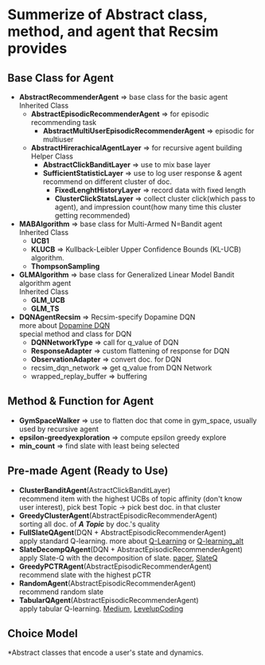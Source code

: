 # Summerize of Abstract class, method, and agent that Recsim provides
## Base Class for Agent
+ **AbstractRecommenderAgent** => base class for the basic agent <br>
  Inherited Class
  - **AbstractEpisodicRecommenderAgent** => for episodic recommending task
    - **AbstractMultiUserEpisodicRecommenderAgent** => episodic for multiuser
  - **AbstractHirerachicalAgentLayer** => for recursive agent building <br>
    Helper Class
    - **AbstractClickBanditLayer** => use to mix base layer
    - **SufficientStatisticLayer** => use to log user response & agent recommend on different cluster of doc.
      - **FixedLenghtHistoryLayer** => record data with fixed length
      - **ClusterClickStatsLayer** => collect cluster click(which pass to agent), and impression count(how many time this cluster getting recommended)
+ **MABAlgorithm** => base class for Multi-Armed N=Bandit agent <br>
    Inherited Class
    - **UCB1**
    - **KLUCB** => Kullback-Leibler Upper Confidence Bounds (KL-UCB) algorithm.
    - **ThompsonSampling**
+ **GLMAlgorithm** => base class for Generalized Linear Model Bandit algorithm agent <br>
    Inherited Class
    - **GLM_UCB**
    - **GLM_TS**
+ **DQNAgentRecsim** => Recsim-specify Dopamine DQN <br>
more about [Dopamine DQN](https://github.com/google/dopamine) <br>
special method and class for DQN
  - **DQNNetworkType** => call for q_value of DQN
  - **ResponseAdapter** => custom flattening of response for DQN
  - **ObservationAdapter** => convert doc. for DQN
  - recsim_dqn_network => get q_value from DQN Network
  - wrapped_replay_buffer => buffering
## Method & Function for Agent
+ **GymSpaceWalker** => use to flatten doc that come in gym_space, usually used by recursive agent
+ **epsilon-greedyexploration** => compute epsilon greedy explore
+ **min_count** => find slate with least being selected
## Pre-made Agent (Ready to Use)
+ **ClusterBanditAgent**(AstractClickBanditLayer) <br>
  recommend item with the highest UCBs of topic affinity (don't know user interest), pick best Topic -> pick best doc. in that cluster
+ **GreedyClusterAgent**(AbstractEpisodicRecommenderAgent) <br>
  sorting all doc. of _**A Topic**_ by doc.'s quality
+ **FullSlateQAgent**(DQN + AbstractEpisodicRecommenderAgent) <br>
  apply standard Q-learning. more about [Q-Learning](https://towardsdatascience.com/a-beginners-guide-to-q-learning-c3e2a30a653c) or [Q-learning_alt](https://hackmd.io/@shaoeChen/Bywb8YLKS/https%3A%2F%2Fhackmd.io%2F%40shaoeChen%2FSyqVopoYr)
+ **SlateDecompQAgent**(DQN + AbstractEpisodicRecommenderAgent) <br>
  apply Slate-Q with the decomposition of slate. [paper](https://arxiv.org/abs/1905.12767), [SlateQ](https://medium.com/analytics-vidhya/slateq-a-scalable-algorithm-for-slate-recommendation-problems-735a1c24458c)
+ **GreedyPCTRAgent**(AbstractEpisodicRecommenderAgent) <br>
  recommend slate with the highest pCTR
+ **RandomAgent**(AbstractEpisodicRecommenderAgent) <br>
  recommend random slate
+ **TabularQAgent**(AbstractEpisodicRecommenderAgent) <br>
  apply tabular Q-learning. [Medium](https://medium.com/analytics-vidhya/slateq-a-scalable-algorithm-for-slate-recommendation-problems-735a1c24458c), [LevelupCoding](https://levelup.gitconnected.com/tabular-q-learning-a-prominent-reinforcement-learning-rl-algorithm-db364fe2d474?gi=21a4351e098a)

## Choice Model
*Abstract classes that encode a user's state and dynamics. <br>
